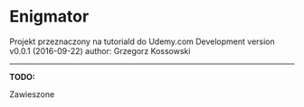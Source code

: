 # Enigmator
Projekt przeznaczony na tutoriald do Udemy.com
Development version v0.0.1 (2016-09-22)
author: Grzegorz Kossowski

----
**TODO:**

Zawieszone
